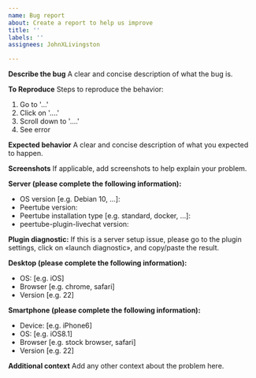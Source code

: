 ```yaml
---
name: Bug report
about: Create a report to help us improve
title: ''
labels: ''
assignees: JohnXLivingston

---
```


**Describe the bug**
A clear and concise description of what the bug is.

**To Reproduce**
Steps to reproduce the behavior:
1. Go to '...'
2. Click on '....'
3. Scroll down to '....'
4. See error

**Expected behavior**
A clear and concise description of what you expected to happen.

**Screenshots**
If applicable, add screenshots to help explain your problem.


**Server (please complete the following information):**
 - OS version [e.g. Debian 10, ...]: 
 - Peertube version: 
 - Peertube installation type [e.g. standard, docker, ...]: 
 - peertube-plugin-livechat version: 

**Plugin diagnostic:**
If this is a server setup issue, please go to the plugin settings, click on «launch diagnostic», and copy/paste the result.

**Desktop (please complete the following information):**
 - OS: [e.g. iOS]
 - Browser [e.g. chrome, safari]
 - Version [e.g. 22]

**Smartphone (please complete the following information):**
 - Device: [e.g. iPhone6]
 - OS: [e.g. iOS8.1]
 - Browser [e.g. stock browser, safari]
 - Version [e.g. 22]

**Additional context**
Add any other context about the problem here.
